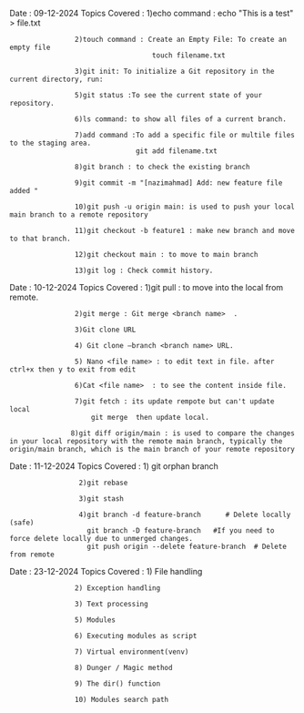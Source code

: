 Date : 09-12-2024
   Topics Covered : 1)echo command :   echo "This is a test" > file.txt
   
                    2)touch command : Create an Empty File: To create an empty file 
                                       touch filename.txt
                                       
                    3)git init: To initialize a Git repository in the current directory, run:  
                    
                    5)git status :To see the current state of your repository.
                    
                    6)ls command: to show all files of a current branch.
                    
                    7)add command :To add a specific file or multile files to the staging area.
                                   git add filename.txt

                    8)git branch : to check the existing branch

                    9)git commit -m "[nazimahmad] Add: new feature file added "

                    10)git push -u origin main: is used to push your local main branch to a remote repository 

                    11)git checkout -b feature1 : make new branch and move to that branch.

                    12)git checkout main : to move to main branch

                    13)git log : Check commit history.




Date : 10-12-2024
   Topics Covered : 1)git pull : to move into the local from remote.
   
                    2)git merge : Git merge <branch name>  .
                    
                    3)Git clone URL
                    
                    4) Git clone —branch <branch name> URL.

                    5) Nano <file name> : to edit text in file. after ctrl+x then y to exit from edit

                    6)Cat <file name>  : to see the content inside file.

                    7)git fetch : its update rempote but can't update local
                        git merge  then update local.

                   8)git diff origin/main : is used to compare the changes in your local repository with the remote main branch, typically the origin/main branch, which is the main branch of your remote repository





Date : 11-12-2024
    Topics Covered : 1) git orphan branch
    
                     2)git rebase
                     
                     3)git stash
                     
                     4)git branch -d feature-branch      # Delete locally (safe)
                       git branch -D feature-branch   #If you need to force delete locally due to unmerged changes.
                       git push origin --delete feature-branch  # Delete from remote
Date : 23-12-2024
   Topics Covered : 1) File handling

                    2) Exception handling

                    3) Text processing

                    5) Modules

                    6) Executing modules as script

                    7) Virtual environment(venv)

                    8) Dunger / Magic method

                    9) The dir() function

                    10) Modules search path
